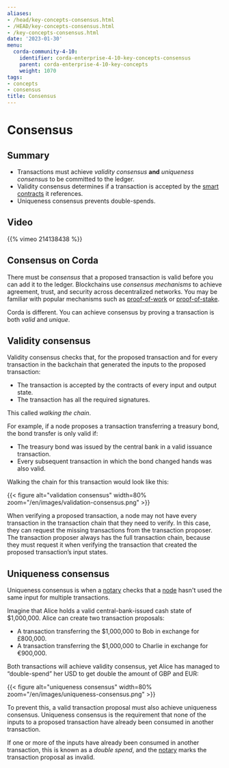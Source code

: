 ```yaml
---
aliases:
- /head/key-concepts-consensus.html
- /HEAD/key-concepts-consensus.html
- /key-concepts-consensus.html
date: '2023-01-30'
menu:
  corda-community-4-10:
    identifier: corda-enterprise-4-10-key-concepts-consensus
    parent: corda-enterprise-4-10-key-concepts
    weight: 1070
tags:
- concepts
- consensus
title: Consensus
---
```


# Consensus

## Summary

* Transactions must achieve *validity consensus* **and** *uniqueness consensus* to be committed to the ledger.
* Validity consensus determines if a transaction is accepted by the [smart contracts](key-concepts-contracts.md) it references.
* Uniqueness consensus prevents double-spends.

## Video

{{% vimeo 214138438 %}}

## Consensus on Corda
There must be *consensus* that a proposed transaction is valid before you can add it to the ledger. Blockchains use *consensus mechanisms* to achieve agreement, trust, and security across decentralized networks. You may be familiar with popular mechanisms such as [proof-of-work](https://www.investopedia.com/terms/p/proof-work.asp) or [proof-of-stake](https://www.investopedia.com/terms/p/proof-stake-pos.asp).

Corda is different. You can achieve consensus by proving a transaction is both *valid* and *unique*.

## Validity consensus

Validity consensus checks that, for the proposed transaction and for every transaction in the backchain that generated the inputs to the proposed transaction:

* The transaction is accepted by the contracts of every input and output state.
* The transaction has all the required signatures.

This called *walking the chain*.

For example, if a node proposes a transaction
transferring a treasury bond, the bond transfer is only valid if:

* The treasury bond was issued by the central bank in a valid issuance transaction.
* Every subsequent transaction in which the bond changed hands was also valid.

Walking the chain for this transaction would look like this:

{{< figure alt="validation consensus" width=80% zoom="/en/images/validation-consensus.png" >}}

When verifying a proposed transaction, a node may not have every transaction in the transaction chain that they
need to verify. In this case, they can request the missing transactions from the transaction proposer. The
transaction proposer always has the full transaction chain, because they must request it when
verifying the transaction that created the proposed transaction’s input states.

## Uniqueness consensus

Uniqueness consensus is when a [notary](key-concepts-notaries.md) checks that a [node](key-concepts-node.md) hasn't used the same input for multiple transactions.

Imagine that Alice holds a valid central-bank-issued cash state of $1,000,000. Alice can create two transaction
proposals:

* A transaction transferring the $1,000,000 to Bob in exchange for £800,000.
* A transaction transferring the $1,000,000 to Charlie in exchange for €900,000.

Both transactions will achieve validity consensus, yet Alice has managed to “double-spend” her USD to get double the amount of GBP and EUR:

{{< figure alt="uniqueness consensus" width=80% zoom="/en/images/uniqueness-consensus.png" >}}

To prevent this, a valid transaction proposal must also achieve uniqueness consensus. Uniqueness consensus is the
requirement that none of the inputs to a proposed transaction have already been consumed in another transaction.

If one or more of the inputs have already been consumed in another transaction, this is known as a *double spend*,
and the [notary](key-concepts-notaries.md) marks the transaction proposal as invalid.


